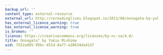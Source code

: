 ```yaml
---
backup_url: ''
content_type: external-resource
external_url: http://rereadinglives.blogspot.in/2011/08/onnagata-by-yukio-mishima.html
has_external_licence_warning: true
has_external_license_warning: true
is_broken: ''
license: https://creativecommons.org/licenses/by-nc-sa/4.0/
title: Onnagata" by Yukio Mishima
uid: 7552ad05-95bc-451d-8a77-e28634da4137
---
```

